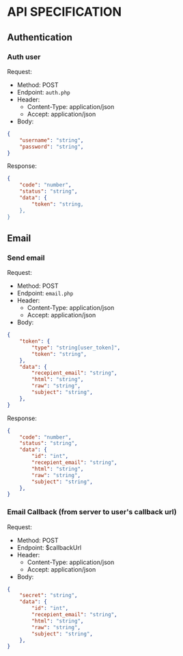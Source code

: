 # API SPECIFICATION

## Authentication

### Auth user

Request:
- Method: POST
- Endpoint: `auth.php`
- Header: 
    - Content-Type: application/json
    - Accept: application/json
- Body:
```json
{
    "username": "string",
    "password": "string",
}
```

Response:
```json
{
    "code": "number",
    "status": "string",
    "data": {
        "token": "string,
    },
}
```

## Email

### Send email

Request:
- Method: POST
- Endpoint: `email.php`
- Header: 
    - Content-Type: application/json
    - Accept: application/json
- Body:
```json
{
    "token": {
        "type": "string[user_token]",
        "token": "string",
    },
    "data": {
        "recepient_email": "string",
        "html": "string",
        "raw": "string",
        "subject": "string",
    },
}
```

Response:
```json
{
    "code": "number",
    "status": "string",
    "data": {
        "id": "int",
        "recepient_email": "string",
        "html": "string",
        "raw": "string",
        "subject": "string",
    },
}
```

### Email Callback (from server to user's callback url)

Request:
- Method: POST
- Endpoint: $callbackUrl
- Header: 
    - Content-Type: application/json
    - Accept: application/json
- Body:
```json
{
    "secret": "string",
    "data": {
        "id": "int",
        "recepient_email": "string",
        "html": "string",
        "raw": "string",
        "subject": "string",
    },
}
```

